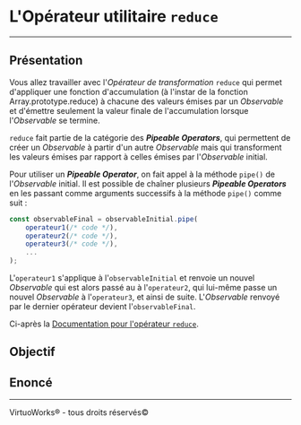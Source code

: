 # L'Opérateur utilitaire `reduce`

---

## Présentation

Vous allez travailler avec l'*Opérateur de transformation* `reduce` qui permet d'appliquer une fonction d'accumulation (à l'instar de la fonction Array.prototype.reduce) à chacune des valeurs émises par un *Observable* et d'émettre seulement la valeur finale de l'accumulation lorsque l'*Observable* se termine.

`reduce` fait partie de la catégorie des __*Pipeable Operators*__, qui permettent de
créer un *Observable* à partir d'un autre *Observable* mais qui transforment
les valeurs émises par rapport à celles émises par l'*Observable* initial.

Pour utiliser un __*Pipeable Operator*__, on fait appel à la méthode `pipe()` de l'*Observable* initial. Il est possible de chaîner plusieurs __*Pipeable Operators*__ en les passant comme arguments successifs à la méthode `pipe()` comme suit :

```js
const observableFinal = observableInitial.pipe(
    operateur1(/* code */),
    operateur2(/* code */),
    operateur3(/* code */),
    ...
);
```

L'`operateur1` s'applique à l'`observableInitial` et renvoie un nouvel *Observable* qui est alors passé au à l'`operateur2`, qui lui-même passe un nouvel *Observable* à l'`operateur3`, et ainsi de suite. L'*Observable* renvoyé par le dernier opérateur devient l'`observableFinal`.

Ci-après la [Documentation pour l'opérateur `reduce`](https://rxjs-dev.firebaseapp.com/api/operators/reduce).

## Objectif

## Enoncé
---

VirtuoWorks® - tous droits réservés©